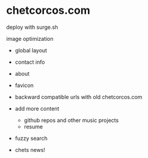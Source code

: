 # chetcorcos.com



deploy with surge.sh

image optimization

- global layout
- contact info
- about

- favicon

- backward compatible urls with old chetcorcos.com

- add more content
	- github repos and other music projects
	- resume

- fuzzy search
- chets news!
